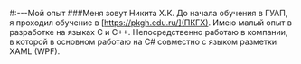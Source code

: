 #:---Мой опыт
###Меня зовут Никита Х.К.
До начала обучения в ГУАП, я проходил обучение в [https://pkgh.edu.ru/](ПКГХ). Имею малый опыт в разработке на языках C и C++.
Непосредственно работаю в компании, в которой в основном работаю на C# совместно с языком разметки XAML (WPF).

